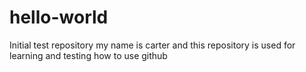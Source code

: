 # hello-world
Initial test repository
my name is carter and this repository is used for learning and testing how to use github
